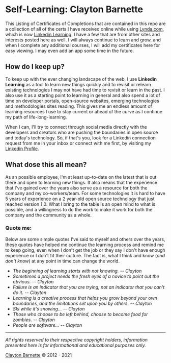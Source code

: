 # Self-Learning: Clayton Barnette

This Listing of Certificates of Completions that are contained in this repo are a collection of all of the certs I have received online while using [Lynda.com](https://www.lynda.com), which is now [Linkedin Learning](https://www.linkedin.com/learning). I have a few that are from other sites and interests posted here as well. I will always continue to learn and grow, and when I complete any additional courses, I will add my certificates here for easy viewing. I may even add an app some time in the future.

## How do I keep up?
To keep up with the ever changing landscape of the web, I use **Linkedin Learning** as a tool to learn new things quickly and to revisit or relearn existing technologies I may not have had time to revisit or learn in the past. I also use it as a starting point to learning in general and also spend a lot of time on developer portals, open-source websites, emerging technologies and methodologies sites reading. This gives me an endless amount of learning resources I use to stay current or ahead of the curve as I continue my path of life-long-learning.

When I can, I'll try to connect through social media directly with the developers and creators who are pushing the boundaries in open source and today's technology. So, if that's you, look for a Linkedin connection request from me in your inbox or connect with me first, by visiting my [Linkedin Profile](https://www.linkedin.com/in/claytonbarnette).

## What dose this all mean?
As an possible employee, I'm at least up-to-date on the latest that is out there and open to learning new things. It also means that the experience that I've gained over the years also serve as a resource for both the company and my co-workers/team. For some technologies it is hard to have 5 years of experience on a 2 year-old open source technology that just reached version 1.0. What I bring to the table is an open mind to what is possible, and a willingness to do the work to make it work for both the company and the community as a whole.

### Quote me:

Below are some simple quotes I've said to myself and others over the years, these quotes have helped me continue the learning process and remind me to keep going, even when I don't get the job or they say I don't have enough experience or I don't fit their culture. The fact is, what I think and know (*and don't know*) at any point in time can change the world.

- *The beginning of learning starts with not knowing. -- Clayton*
- *Sometimes a project needs the fresh eyes of a novice to point out the obvious. -- Clayton*
- *Failure is an indicator that you are trying, not an indicator that you can't do it. -- Clayton*
- *Learning is a creative process that helps you grow beyond your own boundaries, and the limitations set upon you by others. -- Clayton*
- *Ski while it's snowing... -- Clayton*
- *Those who choose to be left behind, choose to become food for zombies. -- Clayton*
- *People are software... -- Clayton*

---
*All rights reserved to their respective copyright holders, information presented here is for informational and educational purposes only.*


[Clayton Barnette](mainto:claytonbarnette@gmail.com) &copy; 2012 - 2021